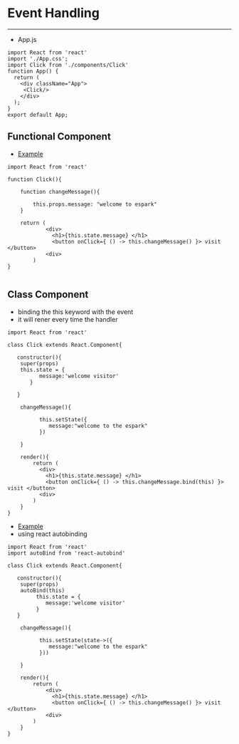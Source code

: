 # Event Handling 
--- 

* App.js 

```
import React from 'react'
import './App.css';
import Click from './components/Click'
function App() {
  return (
    <div className="App">
     <Click/>
    </div>
  );
}
export default App;
```

## Functional Component 
* [Example](https://github.com/adarshkumarsingh83/reactjs/tree/master/APPLICATIONS/function-event-handler)
```
import React from 'react'

function Click(){

	function changeMessage(){

		this.props.message: "welcome to espark"
	}

	return (
        	<div>
        	  <h1>{this.state.message} </h1>
        	  <button onClick={ () -> this.changeMessage() }> visit </button>
        	<div>
        )
}


```

## Class Component 
* binding the this keyword with the event 
* it will rener every time the handler
```
import React from 'react'

class Click extends React.Component{

   constructor(){
    super(props)
    this.state = {
          message:'welcome visitor'  
       }
       
   }

    changeMessage(){

          this.setState({
             message:"welcome to the espark"
          })

    }

    render(){
        return (
          <div>
            <h1>{this.state.message} </h1>
            <button onClick={ () -> this.changeMessage.bind(this) }> visit </button>
          <div>
        )
    }
}

```


* [Example](https://github.com/adarshkumarsingh83/reactjs/tree/master/APPLICATIONS/class-event-handler)
* using react autobinding 
```
import React from 'react'
import autoBind from 'react-autobind'

class Click extends React.Component{

   constructor(){
   	super(props)
    autoBind(this)
	   	 this.state = {
	        message:'welcome visitor'  
	   	 }
   }

    changeMessage(){

          this.setState(state->({
             message:"welcome to the espark"
          }))

    }

    render(){
        return (
        	<div>
        	  <h1>{this.state.message} </h1>
        	  <button onClick={ () -> this.changeMessage() }> visit </button>
        	<div>
        )
    }
}

```
